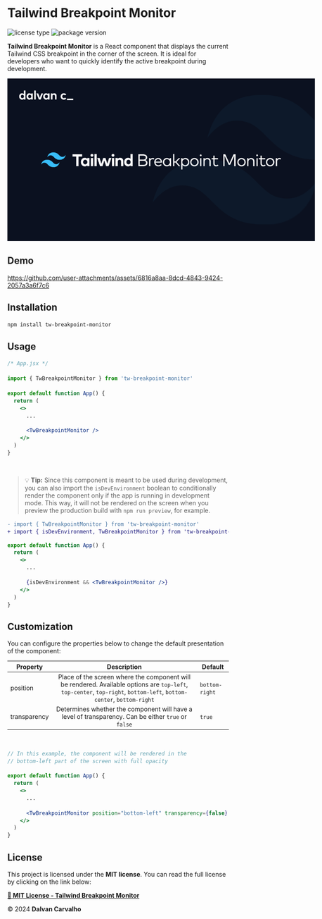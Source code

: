 # Tailwind Breakpoint Monitor

![license type](https://img.shields.io/badge/license-MIT-green)
![package version](https://img.shields.io/badge/npm-v1.0.2-blue?logo=npm)

**Tailwind Breakpoint Monitor** is a React component that displays the current Tailwind CSS breakpoint in the corner of the screen. It is ideal for developers who want to quickly identify the active breakpoint during development.

<div align="center" style="width: 700px">
  <img
    style="width: 700px"
    src="./public/banner.png"
    alt="banner"
  />
</div>

## Demo

https://github.com/user-attachments/assets/6816a8aa-8dcd-4843-9424-2057a3a6f7c6

## Installation

```bash
npm install tw-breakpoint-monitor
```

## Usage

```jsx
/* App.jsx */

import { TwBreakpointMonitor } from 'tw-breakpoint-monitor'

export default function App() {
  return (
    <>
      ...

      <TwBreakpointMonitor />
    </>
  )
}
```

<br />

> 💡 **Tip:** Since this component is meant to be used during development, you can also import the `isDevEnvironment` boolean to conditionally render the component only if the app is running in development mode. This way, it will not be rendered on the screen when you preview the production build with `npm run preview`, for example.

```diff
- import { TwBreakpointMonitor } from 'tw-breakpoint-monitor'
+ import { isDevEnvironment, TwBreakpointMonitor } from 'tw-breakpoint-monitor'
```

```jsx
export default function App() {
  return (
    <>
      ...

      {isDevEnvironment && <TwBreakpointMonitor />}
    </>
  )
}
```

## Customization

You can configure the properties below to change the default presentation of the component:

| Property     |                                                                              Description                                                                              | Default        |
| ------------ | :-------------------------------------------------------------------------------------------------------------------------------------------------------------------: | -------------- |
| position     | Place of the screen where the component will be rendered. Available options are `top-left`, `top-center`, `top-right`, `bottom-left`, `bottom-center`, `bottom-right` | `bottom-right` |
| transparency |                                  Determines whether the component will have a level of transparency. Can be either `true` or `false`                                  | `true`         |

<br />

```jsx
// In this example, the component will be rendered in the
// bottom-left part of the screen with full opacity

export default function App() {
  return (
    <>
      ...

      <TwBreakpointMonitor position="bottom-left" transparency={false} />
    </>
  )
}
```

## License

This project is licensed under the **MIT license**. You can read the full license by clicking on the link below:

**[📄 MIT License - Tailwind Breakpoint Monitor](./LICENSE)**

&copy; 2024 **Dalvan Carvalho**
